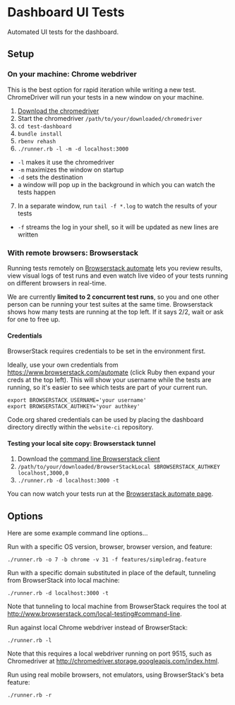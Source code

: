 # Dashboard UI Tests

Automated UI tests for the dashboard.

## Setup

### On your machine: Chrome webdriver

This is the best option for rapid iteration while writing a new test. ChromeDriver will run your tests in a new window on your machine.

1. [Download the chromedriver](https://code.google.com/p/selenium/wiki/ChromeDriver)
2. Start the chromedriver `/path/to/your/downloaded/chromedriver`
3. `cd test-dashboard`
4. `bundle install`
5. `rbenv rehash`
6. `./runner.rb -l -m -d localhost:3000`
  - `-l` makes it use the chromedriver
  - `-m` maximizes the window on startup
  - `-d` sets the destination
  - a window will pop up in the background in which you can watch the tests happen
7. In a separate window, run `tail -f *.log` to watch the results of your tests
  - `-f` streams the log in your shell, so it will be updated as new lines are written

### With remote browsers: Browserstack

Running tests remotely on [Browserstack automate](http://browserstack.com/automate) lets you review results, view visual logs of test runs and even watch live video of your tests running on different browsers in real-time.

We are currently **limited to 2 concurrent test runs**, so you and one other person can be running your test suites at the same time. Browserstack shows how many tests are running at the top left. If it says 2/2, wait or ask for one to free up.

#### Credentials 

BrowserStack requires credentials to be set in the environment first.

Ideally, use your own credentials from https://www.browserstack.com/automate (click Ruby then expand your creds at the top left). This will show your username while the tests are running, so it's easier to see which tests are part of your current run.

```
export BROWSERSTACK_USERNAME='your username'
export BROWSERSTACK_AUTHKEY='your authkey'
```

Code.org shared credentials can be used by placing the dashboard directory directly within the `website-ci` repository.

#### Testing your local site copy: Browserstack tunnel

1. Download the [command line Browserstack client](http://www.browserstack.com/local-testing#command-line)
2. `/path/to/your/downloaded/BrowserStackLocal $BROWSERSTACK_AUTHKEY localhost,3000,0`
3. `./runner.rb -d localhost:3000 -t`

You can now watch your tests run at the [Browserstack automate page](https://www.browserstack.com/automate).

## Options

Here are some example command line options...

Run with a specific OS version, browser, browser version, and feature:

```
./runner.rb -o 7 -b chrome -v 31 -f features/simpledrag.feature
```

Run with a specific domain substituted in place of the default, tunneling from BrowserStack into local machine:

```
./runner.rb -d localhost:3000 -t
```

Note that tunneling to local machine from BrowserStack requires the tool at http://www.browserstack.com/local-testing#command-line.

Run against local Chrome webdriver instead of BrowserStack:

```
./runner.rb -l
```

Note that this requires a local webdriver running on port 9515, such as Chromedriver at http://chromedriver.storage.googleapis.com/index.html.

Run using real mobile browsers, not emulators, using BrowserStack's beta feature:

```
./runner.rb -r
```
